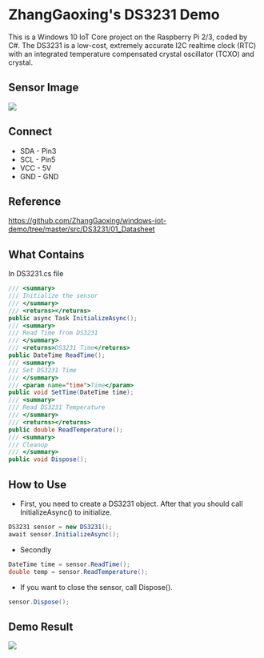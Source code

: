 # ZhangGaoxing's DS3231 Demo
This is a Windows 10 IoT Core project on the Raspberry Pi 2/3, coded by C#. The DS3231 is a low-cost, extremely accurate I2C realtime clock (RTC) with an integrated temperature compensated crystal oscillator (TCXO) and crystal.

## Sensor Image
![](https://raw.githubusercontent.com/ZhangGaoxing/windows-iot-demo/master/src/DS3231/02_Image/sensor.jpg)

## Connect
* SDA - Pin3
* SCL - Pin5
* VCC - 5V
* GND - GND

## Reference
https://github.com/ZhangGaoxing/windows-iot-demo/tree/master/src/DS3231/01_Datasheet

## What Contains
In DS3231.cs file
```C#
/// <summary>
/// Initialize the sensor
/// </summary>
/// <returns></returns>
public async Task InitializeAsync();
/// <summary>
/// Read Time from DS3231
/// </summary>
/// <returns>DS3231 Time</returns>
public DateTime ReadTime();
/// <summary>
/// Set DS3231 Time
/// </summary>
/// <param name="time">Time</param>
public void SetTime(DateTime time);
/// <summary>
/// Read DS3231 Temperature
/// </summary>
/// <returns></returns>
public double ReadTemperature();
/// <summary>
/// Cleanup
/// </summary>
public void Dispose();
```

## How to Use
* First, you need to create a DS3231 object. After that you should call InitializeAsync() to initialize.
```C#
DS3231 sensor = new DS3231();
await sensor.InitializeAsync();
```
* Secondly
```C#
DateTime time = sensor.ReadTime();
double temp = sensor.ReadTemperature();
```
* If you want to close the sensor, call Dispose().
```C#
sensor.Dispose();
```

## Demo Result
![](https://raw.githubusercontent.com/ZhangGaoxing/windows-iot-demo/master/src/DS3231/02_Image/result.jpg)